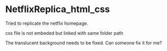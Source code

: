 # NetflixReplica_html_css
Tried to replicate the netflix homepage.

css file is not embeded but linked with same folder path

The translucent background needs to be fixed. Can someone fix it for me?
